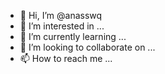 - 👋 Hi, I’m @anasswq
- 👀 I’m interested in ...
- 🌱 I’m currently learning ...
- 💞️ I’m looking to collaborate on ...
- 📫 How to reach me ...

<!---
anasswq/anasswq is a ✨ special ✨ repository because its `README.md` (this file) appears on your GitHub profile.
You can click the Preview link to take a look at your changes.
--->
